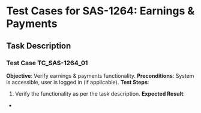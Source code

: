 # Test Cases for SAS-1264: Earnings & Payments

## Task Description


### Test Case TC_SAS-1264_01
**Objective**: Verify earnings & payments functionality.
**Preconditions**: System is accessible, user is logged in (if applicable).
**Test Steps**:
1. Verify the functionality as per the task description.
**Expected Result**:
- 

